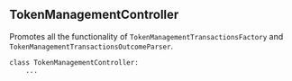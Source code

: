 ## TokenManagementController

Promotes all the functionality of `TokenManagementTransactionsFactory` and `TokenManagementTransactionsOutcomeParser`.

```
class TokenManagementController:
    ...
```
